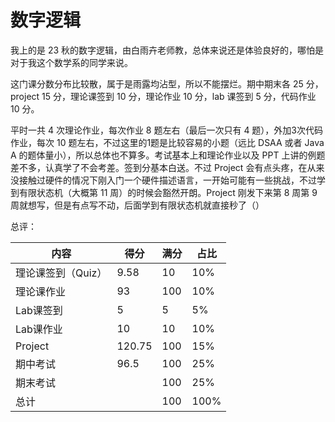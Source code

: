 # 数字逻辑
我上的是 23 秋的数字逻辑，由白雨卉老师教，总体来说还是体验良好的，哪怕是对于我这个数学系的同学来说。

这门课分数分布比较散，属于是雨露均沾型，所以不能摆烂。期中期末各 25 分，project 15 分，理论课签到 10 分，理论作业 10 分，lab 课签到 5 分，代码作业 10 分。

平时一共 4 次理论作业，每次作业 8 题左右（最后一次只有 4 题），外加3次代码作业，每次 10 题左右，不过这里的1题是比较容易的小题（远比 DSAA 或者 Java A 的题体量小），所以总体也不算多。考试基本上和理论作业以及 PPT 上讲的例题差不多，认真学了不会考差。签到分基本白送。不过 Project 会有点头疼，在从来没接触过硬件的情况下刚入门一个硬件描述语言，一开始可能有一些挑战，不过学到有限状态机（大概第 11 周）的时候会豁然开朗。Project 刚发下来第 8 周第 9 周就想写，但是有点写不动，后面学到有限状态机就直接秒了（）

总评：

| 内容               | 得分   | 满分 | 占比 |
| ------------------ | ------ | ---- | ---- |
| 理论课签到（Quiz） | 9.58   | 10   | 10%  |
| 理论课作业         | 93     | 100  | 10%  |
| Lab课签到          | 5      | 5    | 5%   |
| Lab课作业          | 10     | 10   | 10%  |
| Project            | 120.75 | 100  | 15%  |
| 期中考试           | 96.5   | 100  | 25%  |
| 期末考试           |        | 100  | 25%  |
| 总计               |        | 100  | 100% |

